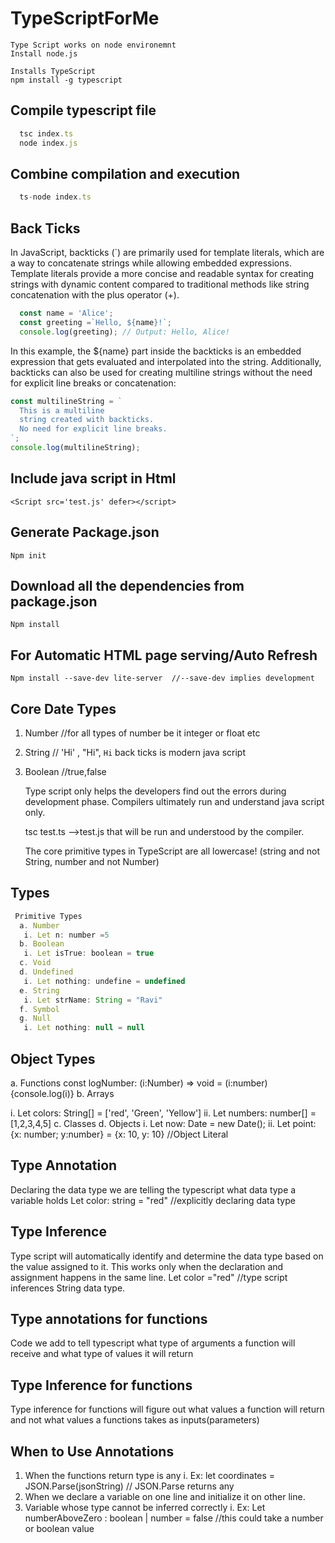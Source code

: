 # TypeScriptForMe

    Type Script works on node environemnt
    Install node.js

    Installs TypeScript
    npm install -g typescript 

## Compile typescript file

```javascript
  tsc index.ts
  node index.js
 ```

## Combine compilation and execution

```javascript
  ts-node index.ts
```

## Back Ticks

In JavaScript, backticks (`) are primarily used for template literals, which are a way to concatenate strings while allowing embedded expressions. Template literals provide a more concise and readable syntax for creating strings with dynamic content compared to traditional methods like string concatenation with the plus operator (+).

```javascript
  const name = 'Alice';
  const greeting =`Hello, ${name}!`;
  console.log(greeting); // Output: Hello, Alice!
```

In this example, the ${name} part inside the backticks is an embedded expression that gets evaluated and interpolated into the string.
Additionally, backticks can also be used for creating multiline strings without the need for explicit line breaks or concatenation:

```javascript
const multilineString = `
  This is a multiline
  string created with backticks.
  No need for explicit line breaks.
`;
console.log(multilineString);
```

## Include java script in Html

    <Script src='test.js' defer></script> 

## Generate Package.json

    Npm init

## Download all the dependencies from package.json

    Npm install

## For Automatic HTML page serving/Auto Refresh

    Npm install --save-dev lite-server  //--save-dev implies development

## Core Date Types

 1. Number  //for all types of number be it integer or float etc
 2. String  // 'Hi' , "Hi", `Hi` back ticks is modern java script
 3. Boolean //true,false

    Type script only helps the developers find out the errors during development phase. Compilers ultimately run and understand java script only.

    tsc test.ts -->test.js that will be run and understood by the compiler.

    The core primitive types in TypeScript are all lowercase! (string and not String, number and not Number)

## Types

```javascript
 Primitive Types  
  a. Number  
   i. Let n: number =5  
  b. Boolean  
   i. Let isTrue: boolean = true  
  c. Void  
  d. Undefined  
   i. Let nothing: undefine = undefined  
  e. String  
   i. Let strName: String = "Ravi"  
  f. Symbol
  g. Null
   i. Let nothing: null = null
```
## Object Types

  a. Functions
const logNumber: (i:Number) => void = (i:number){console.log(i)}
 b. Arrays
  
 i. Let colors: String[] = ['red', 'Green', 'Yellow']
   ii. Let numbers: number[] = [1,2,3,4,5]
  c. Classes
  d. Objects
   i. Let now: Date = new Date();
   ii. Let point: {x: number; y:number} = {x: 10, y: 10}  //Object Literal

## Type Annotation

Declaring the data type we are telling the typescript what data type a variable holds
Let color: string = "red" //explicitly declaring data type

## Type Inference

Type script will automatically identify and determine the data type based on the value assigned to it. This works only when the declaration and assignment happens in the same line.
Let color ="red" //type script inferences String data type.

## Type annotations for functions

Code we add to tell typescript what type of arguments a function will receive and what type of values it will return

## Type Inference for functions

Type inference for functions will figure out what values a function will return and not what values a functions takes as inputs(parameters)

## When to Use Annotations

  1. When the functions return type is any
   i. Ex: let coordinates = JSON.Parse(jsonString) // JSON.Parse returns any
  2. When we declare a variable on one line and initialize it on other line.
  3. Variable whose type cannot be inferred correctly
   i. Ex: Let numberAboveZero : boolean | number  = false //this could take a number or boolean value

